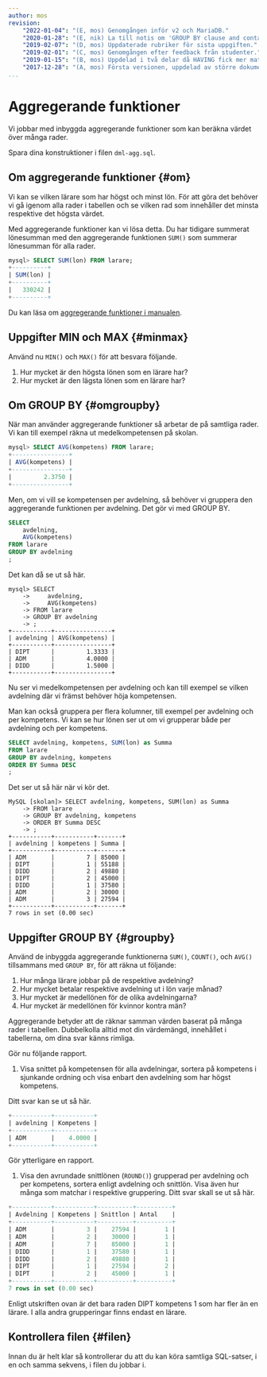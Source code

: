 ```yaml
---
author: mos
revision:
    "2022-01-04": "(E, mos) Genomgången inför v2 och MariaDB."
    "2020-01-28": "(E, nik) La till notis om 'GROUP BY clause and contains nonaggregated column'"
    "2019-02-07": "(D, mos) Uppdaterade rubriker för sista uppgiften."
    "2019-02-01": "(C, mos) Genomgången efter feedback från studenter."
    "2019-01-15": "(B, mos) Uppdelad i två delar då HAVING fick mer material."
    "2017-12-28": "(A, mos) Första versionen, uppdelad av större dokument."
...
```

Aggregerande funktioner
==================================

Vi jobbar med inbyggda aggregerande funktioner som kan beräkna värdet över många rader.

Spara dina konstruktioner i filen `dml-agg.sql`.



Om aggregerande funktioner {#om}
----------------------------------

Vi kan se vilken lärare som har högst och  minst lön. För att göra det behöver vi gå igenom alla rader i tabellen och se vilken rad som innehåller det minsta respektive det högsta värdet.

Med aggregerande funktioner kan vi lösa detta. Du har tidigare summerat lönesumman med den aggregerande funktionen `SUM()` som summerar lönesumman för alla rader.

```sql
mysql> SELECT SUM(lon) FROM larare;
+----------+
| SUM(lon) |
+----------+
|   330242 |
+----------+
```

Du kan läsa om [aggregerande funktioner i manualen](https://mariadb.com/kb/en/group-by/).



Uppgifter MIN och MAX {#minmax}
----------------------------------

Använd nu `MIN()` och `MAX()` för att besvara följande.

1. Hur mycket är den högsta lönen som en lärare har?
2. Hur mycket är den lägsta lönen som en lärare har?



Om GROUP BY {#omgroupby}
----------------------------------

När man använder aggregerande funktioner så arbetar de på samtliga rader. Vi kan till exempel räkna ut medelkompetensen på skolan.

```sql
mysql> SELECT AVG(kompetens) FROM larare;
+----------------+
| AVG(kompetens) |
+----------------+
|         2.3750 |
+----------------+
```

Men, om vi vill se kompetensen per avdelning, så behöver vi gruppera den aggregerande funktionen per avdelning. Det gör vi med GROUP BY.

```sql
SELECT
    avdelning,
    AVG(kompetens)
FROM larare
GROUP BY avdelning
;
```

Det kan då se ut så här.

```text
mysql> SELECT
    ->     avdelning,
    ->     AVG(kompetens)
    -> FROM larare
    -> GROUP BY avdelning
    -> ;
+-----------+----------------+
| avdelning | AVG(kompetens) |
+-----------+----------------+
| DIPT      |         1.3333 |
| ADM       |         4.0000 |
| DIDD      |         1.5000 |
+-----------+----------------+
```

Nu ser vi medelkompetensen per avdelning och kan till exempel se vilken avdelning där vi främst behöver höja kompetensen.

Man kan också gruppera per flera kolumner, till exempel per avdelning och per kompetens. Vi kan se hur lönen ser ut om vi grupperar både per avdelning och per kompetens.

```sql
SELECT avdelning, kompetens, SUM(lon) as Summa
FROM larare
GROUP BY avdelning, kompetens
ORDER BY Summa DESC
;
```

Det ser ut så här när vi kör det.

```text
MySQL [skolan]> SELECT avdelning, kompetens, SUM(lon) as Summa
    -> FROM larare
    -> GROUP BY avdelning, kompetens
    -> ORDER BY Summa DESC
    -> ;
+-----------+-----------+-------+
| avdelning | kompetens | Summa |
+-----------+-----------+-------+
| ADM       |         7 | 85000 |
| DIPT      |         1 | 55188 |
| DIDD      |         2 | 49880 |
| DIPT      |         2 | 45000 |
| DIDD      |         1 | 37580 |
| ADM       |         2 | 30000 |
| ADM       |         3 | 27594 |
+-----------+-----------+-------+
7 rows in set (0.00 sec)
```



Uppgifter GROUP BY {#groupby}
----------------------------------

Använd de inbyggda aggregerande funktionerna `SUM()`, `COUNT()`, och `AVG()` tillsammans med `GROUP BY`, för att räkna ut  följande:

1. Hur många lärare jobbar på de respektive avdelning?
2. Hur mycket betalar respektive avdelning ut i lön varje månad?
3. Hur mycket är medellönen för de olika avdelningarna?
3. Hur mycket är medellönen för kvinnor kontra män?

Aggregerande betyder att de räknar samman värden baserat på många rader i tabellen. Dubbelkolla alltid mot din värdemängd, innehållet i tabellerna, om dina svar känns rimliga.

<!--

Troligen MySQL specifikt.

[INFO]

Följande felmeddelande kan uppstå:

> Expression #2 of SELECT list is not in GROUP BY clause and contains nonaggregated column 'skolan.larare.lon' which is not functionally dependent on columns in GROUP BY clause; this is incompatible with sql_mode=only_full_group_by

Se följande forumtråd för mer information: [GROUP BY clause and contains nonaggregated column](https://dbwebb.se/forum/viewtopic.php?f=13&t=8909)

[/INFO]
-->

Gör nu följande rapport.

1. Visa snittet på kompetensen för alla avdelningar, sortera på kompetens i sjunkande ordning och visa enbart den avdelning som har högst kompetens.

Ditt svar kan se ut så här.

```sql
+-----------+-----------+
| avdelning | Kompetens |
+-----------+-----------+
| ADM       |    4.0000 |
+-----------+-----------+
```

Gör ytterligare en rapport.

1. Visa den avrundade snittlönen (`ROUND()`) grupperad per avdelning och per kompetens, sortera enligt avdelning och snittlön. Visa även hur många som matchar i respektive gruppering. Ditt svar skall se ut så här.

```sql
+-----------+-----------+----------+----------+
| Avdelning | Kompetens | Snittlon | Antal    |
+-----------+-----------+----------+----------+
| ADM       |         3 |    27594 |        1 |
| ADM       |         2 |    30000 |        1 |
| ADM       |         7 |    85000 |        1 |
| DIDD      |         1 |    37580 |        1 |
| DIDD      |         2 |    49880 |        1 |
| DIPT      |         1 |    27594 |        2 |
| DIPT      |         2 |    45000 |        1 |
+-----------+-----------+----------+----------+
7 rows in set (0.00 sec)
```

Enligt utskriften ovan är det bara raden DIPT kompetens 1 som har fler än en lärare. I alla andra grupperingar finns endast en lärare.



Kontrollera filen {#filen}
----------------------------------

Innan du är helt klar så kontrollerar du att du kan köra samtliga SQL-satser, i en och samma sekvens, i filen du jobbar i.
